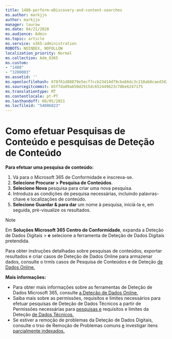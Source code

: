 ```yaml
---
title: 1488-perform-eDiscovery-and-content-searches
ms.author: markjjo
author: markjjo
manager: lauraw
ms.date: 04/21/2020
ms.audience: Admin
ms.topic: article
ms.service: o365-administration
ROBOTS: NOINDEX, NOFOLLOW
localization_priority: Normal
ms.collection: Adm_O365
ms.custom:
- "1488"
- "3200003"
ms.assetid: ''
ms.openlocfilehash: 678f61d88879e5ecf7ccb23414d79cba66dc3c218ab0caed3d2957d863e0596b
ms.sourcegitcommit: b5f7da89a650d2915dc652449623c78be6247175
ms.translationtype: MT
ms.contentlocale: pt-PT
ms.lasthandoff: 08/05/2021
ms.locfileid: "54086823"
---
```

# <a name="how-to-perform-content-searches-and-ediscovery-searches"></a>Como efetuar Pesquisas de Conteúdo e pesquisas de Deteção de Conteúdo

**Para efetuar uma pesquisa de conteúdo:**

1. Vá para o Microsoft 365 de Conformidade e inscreva-se.
2. **Selecione Procurar > Pesquisa de Conteúdos**.
3. **Selecione Nova** pesquisa para criar uma nova pesquisa.
4. Introduza as condições de pesquisa necessárias, incluindo palavras-chave e localizações de conteúdo.
5. **Selecione Guardar & para dar** um nome à pesquisa, iniciá-la e, em seguida, pré-visualize os resultados.

> [!NOTE]
> Em **Soluções Microsoft 365 Centro de Conformidade**, expanda a Deteção de Dados Digitais  >   **e** selecione a ferramenta de Deteção de Dados Digitais pretendida.

Para obter instruções detalhadas sobre pesquisas de conteúdos, exportar resultados [](/microsoft-365/compliance/content-search) e criar casos de Deteção de Dados Online para armazenar dados, consulte o trmls casos de Pesquisa de Conteúdos e de Deteção [de Dados Online.](/microsoft-365/compliance/ediscovery-cases)

**Mais informações:**

- Para obter mais informações sobre as ferramentas de Deteção de Dados Microsoft 365, consulte [a Deteção de Dados Online.](/microsoft-365/compliance/ediscovery)
- Saiba mais sobre as permissões, requisitos e limites necessários para efetuar pesquisas de Deteção de Dados Técnicos a partir de Permissões necessárias para [pesquisas e](/microsoft-365/compliance/assign-ediscovery-permissions) requisitos e limites da Deteção [de Dados Técnicos.](/microsoft-365/compliance/limits-for-content-search)
- Se estiver a remoção de problemas da Deteção de Dados Digitais, consulte o trso de Remoção de Problemas comuns [e](/microsoft-365/compliance/ediscovery-troubleshooting-common-issues) investigar itens [parcialmente indexados.](/microsoft-365/compliance/investigating-partially-indexed-items-in-ediscovery)
